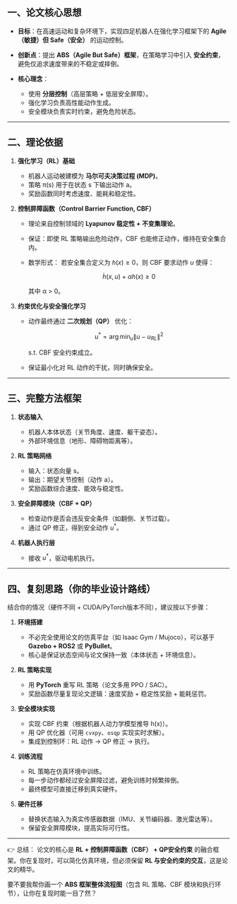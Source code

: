 ## 一、论文核心思想

* **目标**：在高速运动和复杂环境下，实现四足机器人在强化学习框架下的 **Agile（敏捷）但 Safe（安全）** 的运动控制。
* **创新点**：提出 **ABS（Agile But Safe）框架**，在策略学习中引入 **安全约束**，避免仅追求速度带来的不稳定或摔倒。
* **核心理念**：

  * 使用 **分层控制**（高层策略 + 低层安全屏障）。
  * 强化学习负责高性能动作生成。
  * 安全模块负责实时约束，避免危险状态。

---

## 二、理论依据

1. **强化学习（RL）基础**

   * 机器人运动被建模为 **马尔可夫决策过程 (MDP)**。
   * 策略 π(s) 用于在状态 s 下输出动作 a。
   * 奖励函数同时考虑速度、能耗和稳定性。

2. **控制屏障函数（Control Barrier Function, CBF）**

   * 理论来自控制领域的 **Lyapunov 稳定性 + 不变集理论**。
   * 保证：即使 RL 策略输出危险动作，CBF 也能修正动作，维持在安全集合内。
   * 数学形式：
     若安全集合定义为 $h(x) \geq 0$，则 CBF 要求动作 $u$ 使得：

     $$
     \dot{h}(x,u) + \alpha h(x) \geq 0
     $$

     其中 α > 0。

3. **约束优化与安全强化学习**

   * 动作最终通过 **二次规划（QP）** 优化：

     $$
     u^* = \arg\min_u \| u - u_{RL} \|^2
     $$

     s.t. CBF 安全约束成立。
   * 保证最小化对 RL 动作的干扰，同时确保安全。

---

## 三、完整方法框架

1. **状态输入**

   * 机器人本体状态（关节角度、速度、躯干姿态）。
   * 外部环境信息（地形、障碍物距离等）。

2. **RL 策略网络**

   * 输入：状态向量 s。
   * 输出：期望关节控制（动作 a）。
   * 奖励函数综合速度、能效与稳定性。

3. **安全屏障模块（CBF + QP）**

   * 检查动作是否会违反安全条件（如翻倒、关节过载）。
   * 通过 QP 修正，得到安全动作 $u^*$。

4. **机器人执行层**

   * 接收 $u^*$，驱动电机执行。

---

## 四、复刻思路（你的毕业设计路线）

结合你的情况（硬件不同 + CUDA/PyTorch版本不同），建议按以下步骤：

1. **环境搭建**

   * 不必完全使用论文的仿真平台（如 Isaac Gym / Mujoco），可以基于 **Gazebo + ROS2** 或 **PyBullet**。
   * 核心是保证状态空间与论文保持一致（本体状态 + 环境信息）。

2. **RL 策略实现**

   * 用 **PyTorch** 重写 RL 策略（论文多用 PPO / SAC）。
   * 奖励函数尽量复现论文逻辑：速度奖励 + 稳定性奖励 + 能耗惩罚。

3. **安全模块实现**

   * 实现 CBF 约束（根据机器人动力学模型推导 h(x)）。
   * 用 QP 优化器（可用 `cvxpy`、`osqp` 实现实时求解）。
   * 集成到控制环：RL 动作 → QP 修正 → 执行。

4. **训练流程**

   * RL 策略在仿真环境中训练。
   * 每一步动作都经过安全屏障过滤，避免训练时频繁摔倒。
   * 最终模型可直接迁移到真实硬件。

5. **硬件迁移**

   * 替换状态输入为真实传感器数据（IMU、关节编码器、激光雷达等）。
   * 保留安全屏障模块，提高实际可行性。

---

👉 总结：
论文的核心是 **RL + 控制屏障函数（CBF） + QP安全约束** 的融合框架。你在复现时，可以简化仿真环境，但必须保留 **RL 与安全约束的交互**，这是论文的精华。

要不要我帮你画一个 **ABS 框架整体流程图**（包含 RL 策略、CBF 模块和执行环节），让你在复现时能一目了然？

